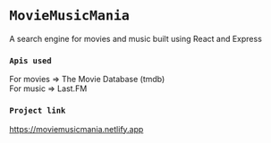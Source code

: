 # `MovieMusicMania`
A search engine for movies and music built using React and Express

### `Apis used`
For movies => The Movie Database (tmdb) <br>
For music  => Last.FM

### `Project link`
https://moviemusicmania.netlify.app
